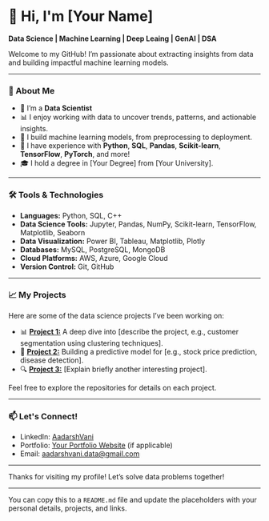 # 👋 Hi, I'm [Your Name]

**Data Science | Machine Learning | Deep Leaing | GenAI | DSA**

Welcome to my GitHub! I’m passionate about extracting insights from data and building impactful machine learning models. 

---

### 🧠 About Me
- 🔬 I’m a **Data Scientist** 
- 📊 I enjoy working with data to uncover trends, patterns, and actionable insights.
- 🤖 I build machine learning models, from preprocessing to deployment.
- 🧬 I have experience with **Python**, **SQL**, **Pandas**, **Scikit-learn**, **TensorFlow**, **PyTorch**, and more!
- 🎓 I hold a degree in [Your Degree] from [Your University].

---

### 🛠️ Tools & Technologies
- **Languages:** Python, SQL, C++
- **Data Science Tools:** Jupyter, Pandas, NumPy, Scikit-learn, TensorFlow, Matplotlib, Seaborn
- **Data Visualization:** Power BI, Tableau, Matplotlib, Plotly
- **Databases:** MySQL, PostgreSQL, MongoDB
- **Cloud Platforms:** AWS, Azure, Google Cloud
- **Version Control:** Git, GitHub

---

### 📈 My Projects
Here are some of the data science projects I’ve been working on:

- 📊 [**Project 1:**](link) A deep dive into [describe the project, e.g., customer segmentation using clustering techniques].
- 🧬 [**Project 2:**](link) Building a predictive model for [e.g., stock price prediction, disease detection].
- 🔍 [**Project 3:**](link) [Explain briefly another interesting project].

Feel free to explore the repositories for details on each project.

---

### 📫 Let's Connect!
- LinkedIn: [AadarshVani]([(https://www.linkedin.com/in/aadarsh-vani)]())
- Portfolio: [Your Portfolio Website](link) (if applicable)
- Email: [aadarshvani.data@gmail.com](mailto:aadarshvani.data@gmail.com)

---

Thanks for visiting my profile! Let’s solve data problems together!

---

You can copy this to a `README.md` file and update the placeholders with your personal details, projects, and links.

